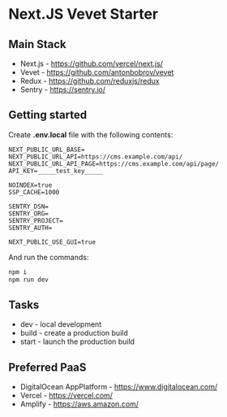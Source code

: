 # Next.JS Vevet Starter

## Main Stack
* Next.js - https://github.com/vercel/next.js/
* Vevet - https://github.com/antonbobrov/vevet
* Redux - https://github.com/reduxjs/redux
* Sentry - https://sentry.io/

## Getting started
Create **.env.local** file with the following contents:
```
NEXT_PUBLIC_URL_BASE=
NEXT_PUBLIC_URL_API=https://cms.example.com/api/
NEXT_PUBLIC_URL_API_PAGE=https://cms.example.com/api/page/
API_KEY=_____test_key_____

NOINDEX=true
SSP_CACHE=1000

SENTRY_DSN=
SENTRY_ORG=
SENTRY_PROJECT=
SENTRY_AUTH=

NEXT_PUBLIC_USE_GUI=true
```
And run the commands:
```bash
npm i
npm run dev
```


## Tasks
* dev - local development
* build - create a production build
* start - launch the production build

## Preferred PaaS
* DigitalOcean AppPlatform - https://www.digitalocean.com/
* Vercel - https://vercel.com/
* Amplify - https://aws.amazon.com/

